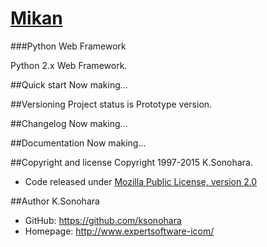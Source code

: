 # [Mikan](http://www.expertsoftware-i.com/product/mikan.php)
###Python Web Framework

Python 2.x Web Framework.

##Quick start
Now making...

##Versioning
Project status is Prototype version.

##Changelog
Now making...

##Documentation
Now making...

##Copyright and license
Copyright 1997-2015 K.Sonohara.
- Code released under [Mozilla Public License, version 2.0](https://github.com/ksonohara/mikan/blob/master/LICENSE)

##Author
K.Sonohara
- GitHub: https://github.com/ksonohara
- Homepage: http://www.expertsoftware-icom/
